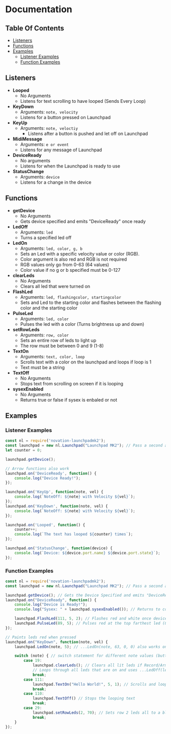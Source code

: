 # Documentation

## Table Of Contents

- [Listeners](#listeners)
- [Functions](#functions)
- [Examples](#examples)
	- [Listener Examples](#listener-examples)
	- [Function Examples](#function-examples)

## Listeners
- **Looped**
	- No Arguments
	- Listens for text scrolling to have looped (Sends Every Loop)
- **KeyDown**
	- Arguments: `note, velocity`
	- Listens for a button pressed on Launchpad
- **KeyUp**
	- Arguments: `note, veloctiy`
    	- Listens after a button is pushed and let off on Launchpad
- **MidiMessage**
	- Arguments: `e or event`
	- Listens for any message of Launchpad
- **DeviceReady**
	- No arguments
	- Listens for when the Launchpad is ready to use
- **StatusChange**
	- Arguments: `device`
	- Listens for a change in the device

## Functions
- **getDevice**
	- No Arguments
	- Gets device specified and emits "DeviceReady" once ready
- **LedOff**
	- Arguments: `led`
	- Turns a specified led off
- **LedOn**
	- Arguments: `led, color, g, b`
	- Sets an Led with a specific velocity value or color (RGB).
	- Color argument is also red and RGB is not required
	- RGB values only go from 0-63 (64 values)
	- Color value if no g or b specified must be 0-127
- **clearLeds**
	- No Arguments
	- Clears all led that were turned on
- **FlashLed**
	- Arguments: `led, flashingcolor, startingcolor`
	- Sets and Led to the starting color and flashes between the flashing color and the starting color
- **PulseLed**
	- Arguments: `led, color`
	- Pulses the led with a color (Turns brightness up and down)
- **setRowLeds**
	- Arguments: `row, color`
	- Sets an entire row of leds to light up
	- The row must be between 0 and 9 (1-8)
- **TextOn**
	- Arguments: `text, color, loop`
	- Scrolls text with a color on the launchpad and loops if loop is 1
	- Text must be a string
- **TextOff**
	- No Arguments
	- Stops text from scrolling on screen if it is looping
- **sysexEnabled**
	- No Arguments
	- Returns true or false if sysex is enbaled or not
## Examples

### Listener Examples
```javascript
const nl = require('novation-launchpadmk2');
const launchpad = new nl.Launchpad("Launchpad MK2"); // Pass a second argument (true or false) to enable sysex
let counter = 0;

launchpad.getDevice();

// Arrow functions also work
launchpad.on('DeviceReady', function() {
	console.log("Device Ready!");
});

launchpad.on('KeyUp', function(note, vel) {
	console.log(`NoteOff: ${note} with Velocity ${vel}`);
});
launchpad.on('KeyDown', function(note, vel) {
	console.log(`NoteOff: ${note} with Velocity ${vel}`);
});

launchpad.on('Looped', function() {
	counter++;
	console.log(`The text has looped ${counter} times`);
});

launchpad.on('StatusChange', function(device) {
	console.log(`Device: ${device.port.name} ${device.port.state}`);
});
```

### Function Examples
```javascript
const nl = require('novation-launchpadmk2');
const launchpad = new nl.Launchpad("Launchpad MK2"); // Pass a second argument (true or false) to enable sysex

launchpad.getDevice(); // Gets the Device Specified and emits "DeviceReady" once ready
launchpad.on("DeviceReady", function() {
	console.log("Device is Ready!");
	console.log("Sysex: " + launchpad.sysexEnabled()); // Returns to console if sysex is enabled

	launchpad.FlashLed(111, 5, 2); // Flashes red and white once device is ready at button 111
	launchpad.PulseLed(89, 5); // Pulses red at the top farthest led (89)
});

// Paints leds red when pressed
launchpad.on("KeyDown", function(note, vel) {
	launchpad.LedOn(note, 5); // ...LedOn(note, 63, 0, 0) also works only if sysex is enabled

	switch (note) { // switch statement for different note values (button pressed)
		case 19:
			launchpad.clearLeds(); // Clears all lit leds if Record/Arm pressed
			// Loops through all leds that are on and uses ...LedOff(led)
			break;
		case 111:
			launchpad.TextOn("Hello World!", 5, 1); // Scrolls and loops Hello World! with color red.
			break;
		case 110:
			launchpad.TextOff() // Stops the looping text
			break;
		case 29:
			launchpad.setRowLeds(2, 70); // Sets row 2 leds all to a blue/cyan color
			break;
	}
});
```

